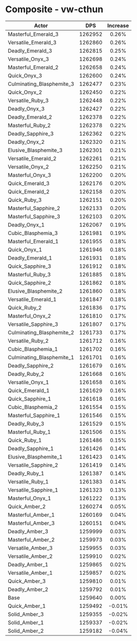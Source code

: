 # Composite - vw-cthun
| Actor | DPS | Increase |
|---|:---:|:---:|
|Masterful_Emerald_3|1262952|0.26%|
|Versatile_Emerald_3|1262860|0.26%|
|Deadly_Emerald_3|1262815|0.25%|
|Versatile_Onyx_3|1262698|0.24%|
|Masterful_Emerald_2|1262658|0.24%|
|Quick_Onyx_3|1262600|0.24%|
|Culminating_Blasphemite_3|1262477|0.23%|
|Quick_Onyx_2|1262450|0.22%|
|Versatile_Ruby_3|1262448|0.22%|
|Deadly_Onyx_3|1262427|0.22%|
|Deadly_Emerald_2|1262378|0.22%|
|Masterful_Ruby_2|1262378|0.22%|
|Deadly_Sapphire_3|1262362|0.22%|
|Deadly_Onyx_2|1262320|0.21%|
|Elusive_Blasphemite_3|1262301|0.21%|
|Versatile_Emerald_2|1262261|0.21%|
|Versatile_Onyx_2|1262250|0.21%|
|Masterful_Onyx_3|1262200|0.20%|
|Quick_Emerald_3|1262176|0.20%|
|Quick_Emerald_2|1262158|0.20%|
|Quick_Ruby_3|1262151|0.20%|
|Masterful_Sapphire_2|1262133|0.20%|
|Masterful_Sapphire_3|1262103|0.20%|
|Deadly_Onyx_1|1262067|0.19%|
|Cubic_Blasphemia_3|1261981|0.19%|
|Masterful_Emerald_1|1261955|0.18%|
|Quick_Onyx_1|1261946|0.18%|
|Deadly_Emerald_1|1261931|0.18%|
|Quick_Sapphire_3|1261912|0.18%|
|Masterful_Ruby_3|1261885|0.18%|
|Quick_Sapphire_2|1261862|0.18%|
|Elusive_Blasphemite_2|1261860|0.18%|
|Versatile_Emerald_1|1261847|0.18%|
|Quick_Ruby_2|1261836|0.17%|
|Masterful_Onyx_2|1261810|0.17%|
|Versatile_Sapphire_3|1261807|0.17%|
|Culminating_Blasphemite_2|1261733|0.17%|
|Versatile_Ruby_2|1261712|0.16%|
|Cubic_Blasphemia_1|1261702|0.16%|
|Culminating_Blasphemite_1|1261701|0.16%|
|Deadly_Sapphire_2|1261679|0.16%|
|Deadly_Ruby_2|1261668|0.16%|
|Versatile_Onyx_1|1261658|0.16%|
|Quick_Emerald_1|1261629|0.16%|
|Quick_Sapphire_1|1261618|0.16%|
|Cubic_Blasphemia_2|1261554|0.15%|
|Masterful_Sapphire_1|1261546|0.15%|
|Deadly_Ruby_3|1261529|0.15%|
|Masterful_Ruby_1|1261506|0.15%|
|Quick_Ruby_1|1261486|0.15%|
|Deadly_Sapphire_1|1261426|0.14%|
|Elusive_Blasphemite_1|1261423|0.14%|
|Versatile_Sapphire_2|1261419|0.14%|
|Deadly_Ruby_1|1261387|0.14%|
|Versatile_Ruby_1|1261383|0.14%|
|Versatile_Sapphire_1|1261323|0.13%|
|Masterful_Onyx_1|1261222|0.13%|
|Quick_Amber_2|1260274|0.05%|
|Masterful_Amber_1|1260169|0.04%|
|Masterful_Amber_3|1260151|0.04%|
|Deadly_Amber_3|1259999|0.03%|
|Masterful_Amber_2|1259973|0.03%|
|Versatile_Amber_3|1259955|0.03%|
|Versatile_Amber_2|1259910|0.02%|
|Deadly_Amber_1|1259865|0.02%|
|Versatile_Amber_1|1259857|0.02%|
|Quick_Amber_3|1259810|0.01%|
|Deadly_Amber_2|1259792|0.01%|
|Base|1259640|0.00%|
|Quick_Amber_1|1259492|-0.01%|
|Solid_Amber_3|1259355|-0.02%|
|Solid_Amber_1|1259337|-0.02%|
|Solid_Amber_2|1259182|-0.04%|
